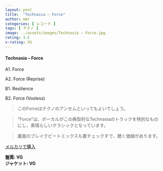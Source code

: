 ```yaml
---
layout: post
title:  "Technasia – Force"
author: mmr
categories: [ レコード ]
tags: [ テクノ ]
image: ../assets/images/Technasia – Force.jpg
rating: 3.5
v-rating: VG
---
```


#### Technasia – Force

A1. Force

A2. Force (Reprise)

B1. Resilience

B2. Force (Voxless)

> このForceはテクノのアンセムといってもよいでしょう。

> "Force"は、ボーカルがこの典型的なTechnasiaのトラックを特別なものにし、素晴らしいクラシックとなっています。

> 裏面のブレイクビートミックスも要チェックすで、聴く価値があります。

[メルカリで購入](https://jp.mercari.com/item/m82234983144)

<div class="mt-4 mb-4 d-flex align-items-center">
<strong class="mr-1">盤質: VG</strong>
</div>
<div class="mt-4 mb-4 d-flex align-items-center">
<strong class="mr-1">ジャケット: VG</strong>
</div>
